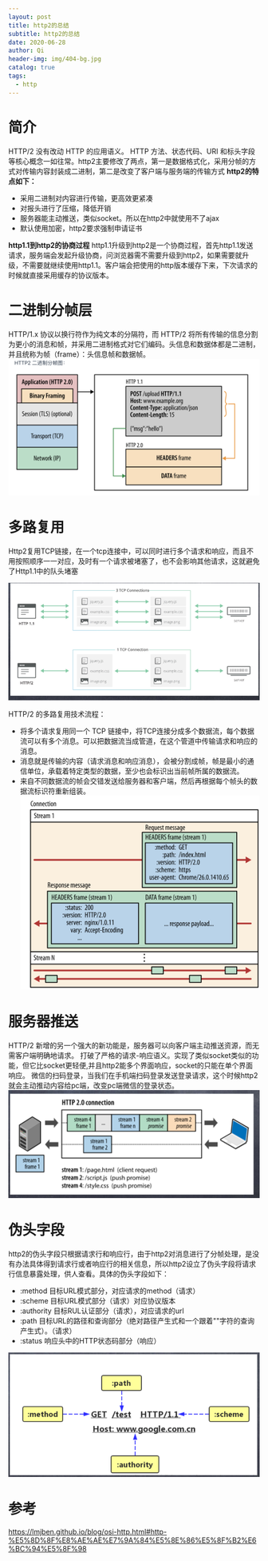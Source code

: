 ```yaml
---
layout: post
title: http2的总结
subtitle: http2的总结
date: 2020-06-28
author: Qi
header-img: img/404-bg.jpg
catalog: true
tags:
  - http
---
```


# 简介
HTTP/2 没有改动 HTTP 的应用语义。 HTTP 方法、状态代码、URI 和标头字段等核心概念一如往常。http2主要修改了两点，第一是数据格式化，采用分帧的方式对传输内容封装成二进制，第二是改变了客户端与服务端的传输方式
**http2的特点如下：**
- 采用二进制对内容进行传输，更高效更紧凑
- 对报头进行了压缩，降低开销
- 服务器能主动推送，类似socket。所以在http2中就使用不了ajax
- 默认使用加密，http2要求强制申请证书

**http1.1到http2的协商过程**
http1.1升级到http2是一个协商过程，首先http1.1发送请求，服务端会发起升级协商，问浏览器需不需要升级到http2，如果需要就升级，不需要就继续使用http1.1。客户端会把使用的http版本缓存下来，下次请求的时候就直接采用缓存的协议版本。

# 二进制分帧层

 HTTP/1.x 协议以换行符作为纯文本的分隔符，而 HTTP/2 将所有传输的信息分割为更小的消息和帧，并采用二进制格式对它们编码。头信息和数据体都是二进制，并且统称为帧（frame）：头信息帧和数据帧。
 ![Image text](/img/WechatIMG26.png)


# 多路复用

Http2复用TCP链接，在一个tcp连接中，可以同时进行多个请求和响应，而且不用按照顺序一一对应，及时有一个请求被堵塞了，也不会影响其他请求，这就避免了Http1.1中的队头堵塞

![Image text](/img/WechatIMG288.png)

 HTTP/2 的多路复用技术流程：
 - 将多个请求复用同一个 TCP 链接中，将TCP连接分成多个数据流，每个数据流可以有多个消息。可以把数据流当成管道，在这个管道中传输请求和响应的消息。
 - 消息就是传输的内容（请求消息和响应消息），会被分割成帧，帧是最小的通信单位，承载着特定类型的数据，至少也会标识出当前帧所属的数据流。
 - 来自不同数据流的帧会交错发送给服务器和客户端，然后再根据每个帧头的数据流标识符重新组装。
![Image text](/img/WechatIMG50.png)

# 服务器推送
HTTP/2 新增的另一个强大的新功能是，服务器可以向客户端主动推送资源，而无需客户端明确地请求。 打破了严格的请求-响应语义。实现了类似socket类似的功能，但它比socket更轻便,并且http2能多个界面响应，socket的只能在单个界面响应。
微信的扫码登录，当我们在手机端扫码登录发送登录请求，这个时候http2就会主动推动内容给pc端，改变pc端微信的登录状态。
![Image text](/img/WechatIMG30.png)

# 伪头字段
http2的伪头字段只根据请求行和响应行，由于http2对消息进行了分帧处理，是没有办法具体得到请求行或者响应行的相关信息，所以http2设立了伪头字段将请求行信息暴露处理，供人查看。具体的伪头字段如下：
- :method 目标URL模式部分，对应请求的method（请求）
- :scheme 目标URL模式部分（请求）对应协议版本
- :authority 目标RUL认证部分（请求），对应请求的url
- :path 目标URL的路径和查询部分（绝对路径产生式和一个跟着""字符的查询产生式）。（请求）
- :status 响应头中的HTTP状态码部分（响应）

![Image text](/img/WechatIMG29.png)


# 参考
https://lmjben.github.io/blog/osi-http.html#http-%E5%8D%8F%E8%AE%AE%E7%9A%84%E5%8E%86%E5%8F%B2%E6%BC%94%E5%8F%98
